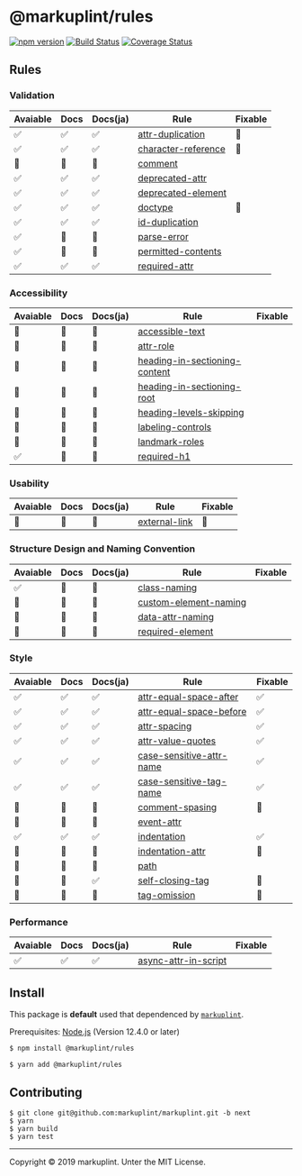 # @markuplint/rules

[![npm version](https://badge.fury.io/js/%40markuplint%2Frules.svg)](https://www.npmjs.com/package/@markuplint/rules)
[![Build Status](https://travis-ci.org/markuplint/markuplint.svg?branch=next)](https://travis-ci.org/markuplint/markuplint)
[![Coverage Status](https://coveralls.io/repos/github/markuplint/markuplint/badge.svg?branch=next)](https://coveralls.io/github/markuplint/markuplint?branch=next)

## Rules

### Validation

| Avaiable | Docs | Docs(ja) | Rule                                              | Fixable |
| -------- | ---- | -------- | ------------------------------------------------- | ------- |
| ✅       | ✅   | ✅       | [attr-duplication](./src/attr-duplication/)       | 🚧      |
| ✅       | ✅   | ✅       | [character-reference](./src/character-reference/) | 🚧      |
| 🚧       | 🚧   | 🚧       | [comment](./src/comment/)                         |
| ✅       | ✅   | ✅       | [deprecated-attr](./src/deprecated-attr/)         |
| ✅       | ✅   | ✅       | [deprecated-element](./src/deprecated-element/)   |
| ✅       | ✅   | ✅       | [doctype](./src/doctype/)                         | 🚧      |
| ✅       | ✅   | ✅       | [id-duplication](./src/id-duplication/)           |
| ✅       | 🚧   | 🚧       | [parse-error](./src/parse-error/)                 |
| ✅       | 🚧   | 🚧       | [permitted-contents](./src/permitted-contents/)   |
| ✅       | ✅   | ✅       | [required-attr](./src/required-attr/)             |

### Accessibility

| Avaiable | Docs | Docs(ja) | Rule                                                                  | Fixable |
| -------- | ---- | -------- | --------------------------------------------------------------------- | ------- |
| 🚧       | 🚧   | 🚧       | [accessible-text](./src/accessible-text/)                             |
| 🚧       | 🚧   | 🚧       | [attr-role](./src/permitted-role/)                                    |
| 🚧       | 🚧   | 🚧       | [heading-in-sectioning-content](./src/heading-in-sectioning-content/) |
| 🚧       | 🚧   | 🚧       | [heading-in-sectioning-root](./src/heading-in-sectioning-root/)       |
| 🚧       | 🚧   | 🚧       | [heading-levels-skipping](./src/heading-levels-skipping/)             |
| 🚧       | 🚧   | 🚧       | [labeling-controls](./src/labeling-controls/)                         |
| 🚧       | 🚧   | 🚧       | [landmark-roles](./src/landmark-roles/)                               |
| ✅       | 🚧   | 🚧       | [required-h1](./src/required-h1/)                                     |

### Usability

| Avaiable | Docs | Docs(ja) | Rule                                  | Fixable |
| -------- | ---- | -------- | ------------------------------------- | ------- |
| 🚧       | 🚧   | 🚧       | [external-link](./src/external-link/) | 🚧      |

### Structure Design and Naming Convention

| Avaiable | Docs | Docs(ja) | Rule                                                  | Fixable |
| -------- | ---- | -------- | ----------------------------------------------------- | ------- |
| ✅       | 🚧   | 🚧       | [class-naming](./src/class-naming/)                   |
| 🚧       | 🚧   | 🚧       | [custom-element-naming](./src/custom-element-naming/) |
| 🚧       | 🚧   | 🚧       | [data-attr-naming](./src/data-attr-naming/)           |
| 🚧       | 🚧   | 🚧       | [required-element](./src/required-element/)           |

### Style

| Avaiable | Docs | Docs(ja) | Rule                                                        | Fixable |
| -------- | ---- | -------- | ----------------------------------------------------------- | ------- |
| ✅       | ✅   | ✅       | [attr-equal-space-after](./src/attr-equal-space-after/)     | ✅      |
| ✅       | ✅   | ✅       | [attr-equal-space-before](./src/attr-equal-space-before/)   | ✅      |
| ✅       | ✅   | ✅       | [attr-spacing](./src/attr-spacing/)                         | ✅      |
| ✅       | ✅   | ✅       | [attr-value-quotes](./src/attr-value-quotes/)               | ✅      |
| ✅       | ✅   | ✅       | [case-sensitive-attr-name](./src/case-sensitive-attr-name/) | ✅      |
| ✅       | ✅   | ✅       | [case-sensitive-tag-name](./src/case-sensitive-tag-name/)   | ✅      |
| 🚧       | 🚧   | 🚧       | [comment-spasing](./src/comment-spasing/)                   | 🚧      |
| 🚧       | 🚧   | 🚧       | [event-attr](./src/event-attr/)                             |
| ✅       | ✅   | ✅       | [indentation](./src/indentation/)                           | ✅      |
| 🚧       | 🚧   | 🚧       | [indentation-attr](./src/indentation-attr/)                 | 🚧      |
| 🚧       | 🚧   | 🚧       | [path](./src/path/)                                         |
| 🚧       | 🚧   | ✅       | [self-closing-tag](./src/self-closing-tag/)                 | 🚧      |
| 🚧       | 🚧   | 🚧       | [tag-omission](./src/tag-omission/)                         | 🚧      |

### Performance

| Avaiable | Docs | Docs(ja) | Rule                                                | Fixable |
| -------- | ---- | -------- | --------------------------------------------------- | ------- |
| ✅       | ✅   | ✅       | [async-attr-in-script](./src/async-attr-in-script/) |

## Install

This package is **default** used that dependenced by [`markuplint`](https://www.npmjs.com/package/markuplint/).

Prerequisites: [Node.js](https://nodejs.org) (Version 12.4.0 or later)

```sh
$ npm install @markuplint/rules

$ yarn add @markuplint/rules
```

## Contributing

```
$ git clone git@github.com:markuplint/markuplint.git -b next
$ yarn
$ yarn build
$ yarn test
```

---

Copyright &copy; 2019 markuplint. Unter the MIT License.
